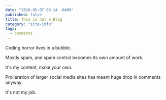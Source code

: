 ```yaml
---
date: "2016-05-07 08:14 -0400"
published: false
title: This is not a Blog
category: "site-info"
tags: 
  - comments
---
```


Coding horror lives in a bubble.

Mostly spam, and spam control becomes its own amount of work.

It's my content, make your own.

Prolieration of larger social media sites has meant huge drop in comments anyway.

It's not my job.


